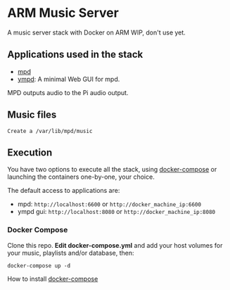 # ARM Music Server
A music server stack with Docker on ARM
WIP, don't use yet.

## Applications used in the stack

- [mpd](http://mpd.wikia.com/wiki/Music_Player_Daemon_Wiki)
- [ympd](https://www.ympd.org/): A minimal Web GUI for mpd.

MPD outputs audio to the Pi audio output.

## Music files

    Create a /var/lib/mpd/music

## Execution

You have two options to execute all the stack, using [docker-compose](https://docs.docker.com/compose/) or
launching the containers one-by-one, your choice. 

The default access to applications are:

- mpd: `http://localhost:6600` or `http://docker_machine_ip:6600`
- ympd gui: `http://localhost:8080` or `http://docker_machine_ip:8080`

### Docker Compose

Clone this repo. **Edit docker-compose.yml** and add your host volumes for your music, playlists and/or database, then:

    docker-compose up -d
    
    
How to install [docker-compose](https://github.com/docker/compose/releases)
